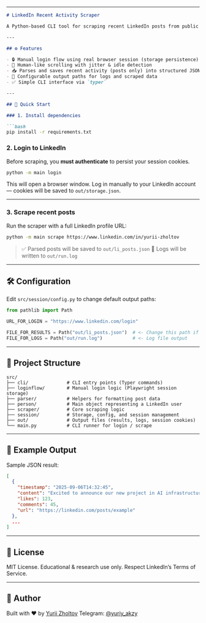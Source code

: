 
---

````markdown
# LinkedIn Recent Activity Scraper

A Python-based CLI tool for scraping recent LinkedIn posts from public user profiles using Playwright and a headless Chromium browser.

---

## ⚙️ Features

- 🔒 Manual login flow using real browser session (storage persistence)
- 🧠 Human-like scrolling with jitter & idle detection
- 📥 Parses and saves recent activity (posts only) into structured JSON
- 📝 Configurable output paths for logs and scraped data
- ✅ Simple CLI interface via `typer`

---

## 🚀 Quick Start

### 1. Install dependencies

```bash
pip install -r requirements.txt
````

### 2. Login to LinkedIn

Before scraping, you **must authenticate** to persist your session cookies.

```bash
python -m main login
```

This will open a browser window. Log in manually to your LinkedIn account — cookies will be saved to `out/storage.json`.

---

### 3. Scrape recent posts

Run the scraper with a full LinkedIn profile URL:

```bash
python -m main scrape https://www.linkedin.com/in/yurii-zholtov
```

> ✅ Parsed posts will be saved to `out/li_posts.json`
> 📄 Logs will be written to `out/run.log`

---

## 🛠 Configuration

Edit `src/session/config.py` to change default output paths:

```python
from pathlib import Path

URL_FOR_LOGIN = "https://www.linkedin.com/login"

FILE_FOR_RESULTS = Path("out/li_posts.json")  # <- Change this path if needed
FILE_FOR_LOGS = Path("out/run.log")           # <- Log file output
```

---

## 📁 Project Structure

```
src/
├── cli/              # CLI entry points (Typer commands)
├── loginflow/        # Manual login logic (Playwright session storage)
├── parser/           # Helpers for formatting post data
├── person/           # Main object representing a LinkedIn user
├── scraper/          # Core scraping logic
├── session/          # Storage, config, and session management
├── out/              # Output files (results, logs, session cookies)
└── main.py           # CLI runner for login / scrape
```

---

## 🧪 Example Output

Sample JSON result:

```json
[
  {
    "timestamp": "2025-09-06T14:32:45",
    "content": "Excited to announce our new project in AI infrastructure...",
    "likes": 123,
    "comments": 45,
    "url": "https://linkedin.com/posts/example"
  },
  ...
]
```

---

## 🧾 License

MIT License. Educational & research use only. Respect LinkedIn’s Terms of Service.

---

## 🤖 Author

Built with ❤️ by [Yurii Zholtov](https://www.linkedin.com/in/yurii-zholtov)
Telegram: [@yuriy_akzy](https://t.me/yuriy_akzy)

```
